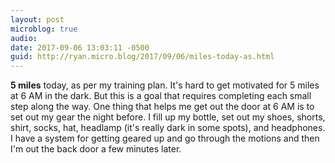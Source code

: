 ```yaml
---
layout: post
microblog: true
audio: 
date: 2017-09-06 13:03:11 -0500
guid: http://ryan.micro.blog/2017/09/06/miles-today-as.html
---
```

**5 miles** today, as per my training plan. It's hard to get motivated for 5 miles at 6 AM in the dark. But this is a goal that requires completing each small step along the way. One thing that helps me get out the door at 6 AM is to set out my gear the night before. I fill up my bottle, set out my shoes, shorts, shirt, socks, hat, headlamp (it's really dark in some spots), and headphones. I have a system for getting geared up and go through the motions and then I'm out the back door a few minutes later.
